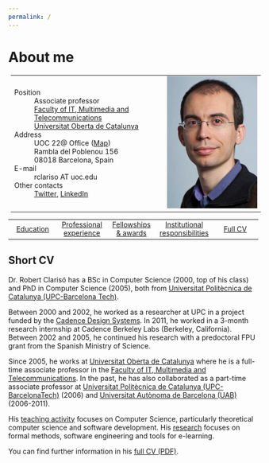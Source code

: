 ```yaml
---
permalink: /
---
```

# About me

<table style="width:100%; margin: 5px 5px;">
  <tr>
    <td>
     <dl>
        <dt> 
          Position
        </dt>
        <dd> 
          Associate professor <br/>
          <a href="https://www.uoc.edu/portal/en/estudis_arees/informatica_multimedia_telecomunicacio/index.html">Faculty of IT, Multimedia and Telecommunications</a> <br/>
          <a href="https://www.uoc.edu">Universitat Oberta de Catalunya</a> 
        </dd>
        <dt>
          Address
        </dt>
        <dd>
          UOC 22@ Office (<a href="https://www.google.es/maps/dir//Rambla+del+Poblenou,+156,+08018+Barcelona,+Spain/@41.4063554,2.1925564,17z/data=!4m8!4m7!1m0!1m5!1m1!1s0x12a4a33b497ecae5:0xe4b9ee875f578f75!2m2!1d2.1947451!2d41.4063554">Map</a>) <br/>
          Rambla del Poblenou 156 <br/>
          08018 Barcelona, Spain
        </dd>
        <dt>
          E-mail
        </dt>
        <dd>
          rclariso AT uoc.edu
        </dd>
        <dt>
          Other contacts
       </dt>
       <dd>
         <a href="https://twitter.com/robertclariso?lang=en">Twitter</a>,
         <a href="https://www.linkedin.com/in/robertclariso/">LinkedIn</a>
       </dd>
      </dl> 
    </td>
    <td>
      <img src="/img/robert-clariso.jpg" alt="Photo of Robert Clarisó" height="60%">
    </td>
  </tr>
</table>

<table width="100%">
  <tr style="text-align:center;">
    <td width="20%" style="text-align:center;"> <a href="/html/en/education">Education</a> </td>
    <td width="20%" style="text-align:center;"> <a href="/html/en/experience">Professional experience</a> </td>
    <td width="20%" style="text-align:center;"> <a href="/html/en/fellowships-awards">Fellowships & awards</a> </td>
    <td width="20%" style="text-align:center;"> <a href="/html/en/responsibilities">Institutional responsibilities</a> </td>
    <td width="20%" style="text-align:center;"> <a href="/docs/rclariso-research-cv.pdf">Full CV</a> </td>
  </tr> 
</table>

## Short CV

Dr. Robert Clarisó has a BSc in Computer Science (2000, top of his class) and PhD in Computer Science (2005), both from [Universitat Politècnica de Catalunya (UPC-Barcelona Tech)](https://www.upc.edu/en). 

Between 2000 and 2002, he worked as a researcher at UPC in a project funded by the [Cadence Design Systems](https://www.cadence.com/). In 2011, he worked in a 3-month research internship at Cadence Berkeley Labs (Berkeley, California). Between 2002 and 2005, he continued his research with a predoctoral FPU grant from the Spanish Ministry of Science.

Since 2005, he works at [Universitat Oberta de Catalunya](https://www.uoc.edu) where he is a full-time associate professor in the 
[Faculty of IT, Multimedia and Telecommunications](https://www.uoc.edu/portal/en/estudis_arees/informatica_multimedia_telecomunicacio/index.html). In the past, he has also collaborated as a part-time associate professor at [Universitat Politècnica de Catalunya (UPC-BarcelonaTech)](https://www.upc.edu) (2006) and [Universitat Autònoma de Barcelona (UAB)](https://www.uab.edu) (2006-2011).

His [teaching activity](html/en/teaching) focuses on Computer Science, particularly theoretical computer science and software development. His [research](html/en/research) focuses on formal methods, software engineering and tools for e-learning. 

You can find further information in his [full CV (PDF)](/docs/rclariso-research-cv.pdf).
    
